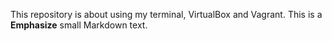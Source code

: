 This repository is about using my terminal, VirtualBox and Vagrant.
This is a **Emphasize** small Markdown text.
